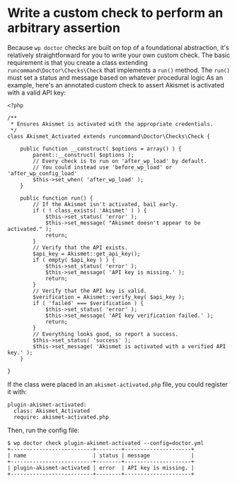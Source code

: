 # Write a custom check to perform an arbitrary assertion

Because `wp doctor` checks are built on top of a foundational abstraction, it's relatively straightforward for you to write your own custom check. The basic requirement is that you create a class extending `runcommand\Doctor\Checks\Check` that implements a `run()` method. The `run()` must set a status and message based on whatever procedural logic As an example, here's an annotated custom check to assert Akismet is activated with a valid API key:

    <?php

    /**
     * Ensures Akismet is activated with the appropriate credentials.
     */
    class Akismet_Activated extends runcommand\Doctor\Checks\Check {

    	public function __construct( $options = array() ) {
    		parent::__construct( $options );
    		// Every check is to run on 'after_wp_load' by default.
    		// You could instead use 'before_wp_load' or 'after_wp_config_load'
    		$this->set_when( 'after_wp_load' );
    	}

    	public function run() {
    		// If the Akismet isn't activated, bail early.
    		if ( ! class_exists( 'Akismet' ) ) {
    			$this->set_status( 'error' );
    			$this->set_message( "Akismet doesn't appear to be activated." );
    			return;
    		}
    		// Verify that the API exists.
    		$api_key = Akismet::get_api_key();
    		if ( empty( $api_key ) ) {
    			$this->set_status( 'error' );
    			$this->set_message( 'API key is missing.' );
    			return;
    		}
    		// Verify that the API key is valid.
    		$verification = Akismet::verify_key( $api_key );
    		if ( 'failed' === $verification ) {
    			$this->set_status( 'error' );
    			$this->set_message( 'API key verification failed.' );
    			return;
    		}
    		// Everything looks good, so report a success.
    		$this->set_status( 'success' );
    		$this->set_message( 'Akismet is activated with a verified API key.' );
    	}

    }



If the class were placed in an `akismet-activated.php` file, you could register it with:

    plugin-akismet-activated:
      class: Akismet_Activated
      require: akismet-activated.php


Then, run the config file:

    $ wp doctor check plugin-akismet-activated --config=doctor.yml
    +--------------------------+--------+---------------------+
    | name                     | status | message             |
    +--------------------------+--------+---------------------+
    | plugin-akismet-activated | error  | API key is missing. |
    +--------------------------+--------+---------------------+
